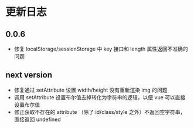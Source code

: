 # 更新日志

## 0.0.6

* 修复 localStorage/sessionStorage 中 key 接口和 length 属性返回不准确的问题

## next version

* 修复通过 setAttribute 设置 width/height 没有重新渲染 img 的问题
* 调用 setAttribute 设置布尔值去掉转化为字符串的逻辑，以便 vue 可以直接设置布尔值
* 修正获取不存在的 attribute （除了 id/class/style 之外）不返回空字符串，直接返回 undefined